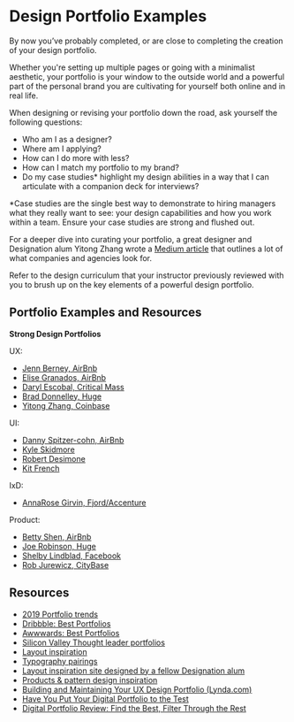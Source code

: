 # Design Portfolio Examples

By now you’ve probably completed, or are close to completing the creation of your design portfolio.

Whether you're setting up multiple pages or going with a minimalist aesthetic, your portfolio is your window to the outside world and a powerful part of the personal brand you are cultivating for yourself both online and in real life.

When designing or revising your portfolio down the road, ask yourself the following questions:

- Who am I as a designer?
- Where am I applying?
- How can I do more with less?
- How can I match my portfolio to my brand?
- Do my case studies* highlight my design abilities in a way that I can articulate with a companion deck for interviews?

*Case studies are the single best way to demonstrate to hiring managers what they really want to see: your design capabilities and how you work within a team. Ensure your case studies are strong and flushed out. 

For a deeper dive into curating your portfolio, a great designer and Designation alum Yitong Zhang wrote a [Medium article](https://medium.com/response-to-questions-from-younger-designers/summary-of-portfolio-building-advice-697860fc1b21)  that outlines a lot of what companies and agencies look for.

Refer to the design curriculum that your instructor previously reviewed with you to brush up on the key elements of a powerful design portfolio. 

## Portfolio Examples and Resources

**Strong Design Portfolios**

UX:
- [Jenn Berney, AirBnb](https://www.jennberney.com/)
- [Elise Granados, AirBnb](http://www.elisegranadosdesign.com/)
- [Daryl Escobal, Critical Mass](http://www.darylescobal.com/)
- [Brad Donnelley, Huge](https://www.braddonnelley.com/)
- [Yitong Zhang, Coinbase](https://www.zhayitong.com/)

UI:
- [Danny Spitzer-cohn, AirBnb](http://dannyspitzercohn.com/)
- [Kyle Skidmore](https://kyleskidmore.com/)
- [Robert Desimone](http://robdesimone.com//)
- [Kit French](https://kitfren.ch/)

IxD:
- [AnnaRose Girvin, Fjord/Accenture](http://www.annarosegirvin.me/)

Product:
- [Betty Shen, AirBnb](http://bshendesign.com/)
- [Joe Robinson, Huge](http://joerobinson.eu/)
- [Shelby Lindblad, Facebook](http://www.shelbylindblad.com/)
- [Rob Jurewicz, CityBase](https://robj.design/)

## Resources

- [2019 Portfolio trends](https://designshack.net/articles/trends/portfolio-design/)
- [Dribbble: Best Portfolios](https://dribbble.com/search?q=portfolio&s=latest)
- [Awwwards: Best Portfolios](https://www.awwwards.com/websites/portfolio/)
- [Silicon Valley Thought leader portfolios](https://medium.com/@bestfolios/10-fantastic-portfolio-websites-from-silicon-valley-design-leads-2d84b384dba6%0D%0A/)
- [Layout inspiration](https://land-book.com/)
- [Typography pairings](https://www.canva.com/font-combinations/)
- [Layout inspiration site designed by a fellow Designation alum](http://www.goodweb.design/)
- [Products & pattern design inspiration](http://nicelydone.club/)
- [Building and Maintaining Your UX Design Portfolio (Lynda.com)](https://www.lynda.com/User-Experience-tutorials/Building-Maintaining-Your-UX-Design-Portfolio/483023-2.html)
- [Have You Put Your Digital Portfolio to the Test](https://www.roberthalf.com/blog/writing-a-resume/have-you-put-your-digital-portfolio-to-the-test)
- [Digital Portfolio Review: Find the Best, Filter Through the Rest](https://www.roberthalf.com/blog/evaluating-job-candidates/digital-portfolio-review-find-the-best-filter-through-the-rest)


